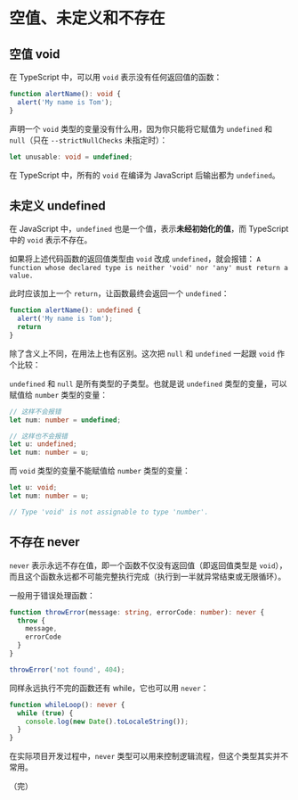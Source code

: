 # 空值、未定义和不存在

## 空值 void

在 TypeScript 中，可以用 `void` 表示没有任何返回值的函数：

```typescript
function alertName(): void {
  alert('My name is Tom');
}
```

声明一个 `void` 类型的变量没有什么用，因为你只能将它赋值为 `undefined` 和 `null`（只在 `--strictNullChecks` 未指定时）：

```typescript
let unusable: void = undefined;
```

在 TypeScript 中，所有的 `void` 在编译为 JavaScript 后输出都为 `undefined`。

## 未定义 undefined

在 JavaScript 中，`undefined` 也是一个值，表示**未经初始化的值**，而 TypeScript 中的 `void` 表示不存在。

如果将上述代码函数的返回值类型由 `void` 改成 `undefined`，就会报错： `A function whose declared type is neither 'void' nor 'any' must return a value.`

此时应该加上一个 `return`，让函数最终会返回一个 `undefined`：

```typescript
function alertName(): undefined {
  alert('My name is Tom');
  return
}
```

除了含义上不同，在用法上也有区别。这次把 `null` 和 `undefined` 一起跟 `void` 作个比较：

`undefined` 和 `null` 是所有类型的子类型。也就是说 `undefined` 类型的变量，可以赋值给 `number` 类型的变量：

```typescript
// 这样不会报错
let num: number = undefined;
```

```typescript
// 这样也不会报错
let u: undefined;
let num: number = u;
```

而 `void` 类型的变量不能赋值给 `number` 类型的变量：

```typescript
let u: void;
let num: number = u;

// Type 'void' is not assignable to type 'number'.
```

## 不存在 never

`never` 表示永远不存在值，即一个函数不仅没有返回值（即返回值类型是 `void`），而且这个函数永远都不可能完整执行完成（执行到一半就异常结束或无限循环）。

一般用于错误处理函数：

```typescript
function throwError(message: string, errorCode: number): never {
  throw {
    message,
    errorCode
  }
}

throwError('not found', 404);
```

同样永远执行不完的函数还有 while，它也可以用 `never`：

```typescript
function whileLoop(): never {
  while (true) {
    console.log(new Date().toLocaleString());
  }
}
```

在实际项目开发过程中，`never` 类型可以用来控制逻辑流程，但这个类型其实并不常用。

（完）
